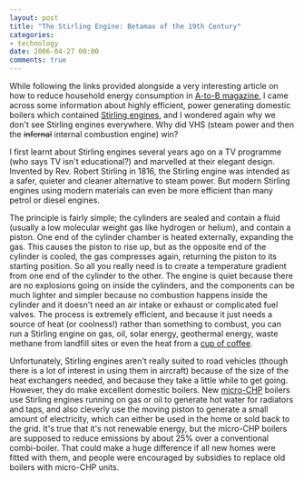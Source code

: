 ```yaml
---
layout: post
title: "The Stirling Engine: Betamax of the 19th Century"
categories:
- technology
date: 2006-04-27 00:00
comments: true
---
```


<p>While following the links provided alongside a very interesting article on how to reduce household energy consumption in <a href="http://atob.org.uk/">A-to-B magazine</a>, I came across some information about highly efficient, power generating domestic boilers which contained <a href="http://en.wikipedia.org/wiki/Stirling_engine">Stirling engines</a>, and I wondered again why we don't see Stirling engines everywhere. Why did VHS (steam power and then the <del>infernal</del> internal combustion engine) win?</p>

<p>I first learnt about Stirling engines several years ago on a TV programme (who says TV isn't educational?) and marvelled at their elegant design. Invented by Rev. Robert Stirling in 1816, the Stirling engine was intended as a safer, quieter and cleaner alternative to steam power. But modern Stirling engines using modern materials can even be more efficient than many petrol or diesel engines.</p>


<p>The principle is fairly simple; the cylinders are sealed and contain a fluid (usually a low molecular weight gas like hydrogen or helium), and contain a piston. One end of the cylinder chamber is heated externally, expanding the gas. This causes the piston to rise up, but as the opposite end of the cylinder is cooled, the gas compresses again, returning the piston to its starting position. So all you really need is to create a temperature gradient from one end of the cylinder to the other. The engine is quiet because there are no explosions going on inside the cylinders, and the components can be much lighter and simpler because no combustion happens inside the cylinder and it doesn't need an air intake or exhaust or complicated fuel valves. The process is extremely efficient, and because it just needs a source of heat (or coolness!) rather than something to combust, you can run a Stirling engine on gas, oil, solar energy, geothermal energy, waste methane from landfill sites or even the heat from a <a href="http://www.stirlingengine.com/ecommerce/product.tcl?usca_p=t&product_id=21">cup of coffee</a>.</p>

<p>Unfortunately, Stirling engines aren't really suited to road vehicles (though there is a lot of interest in using them in aircraft) because of the size of the heat exchangers needed, and because they take a little while to get going. However, they do make excellent domestic boilers. New <a href="http://www.micropower.co.uk/about/mchp.html">micro-CHP</a> boilers use Stirling engines running on gas or oil to generate hot water for radiators and taps, and also cleverly use the moving piston to generate a small amount of electricity, which can either be used in the home or sold back to the grid. It's true that it's not renewable energy, but the micro-CHP boilers are supposed to reduce emissions by about 25% over a conventional combi-boiler. That could make a huge difference if all new homes were fitted with them, and people were encouraged by subsidies to replace old boilers with micro-CHP units.</p>

